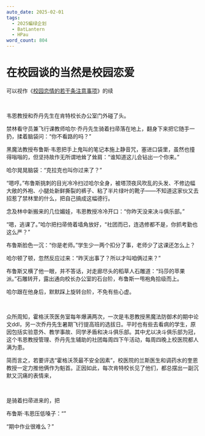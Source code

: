 ```yaml
---
auto_date: 2025-02-01
tags:
  - 2025蝙绿企划
  - BatLantern
  - HPau
word_count: 804
---
```


# 在校园谈的当然是校园恋爱

可以视作《[校园恋情的若干条注意事项](校园恋情的若干条注意事项.md)》的续

<br>

韦恩教授和乔丹先生在肯特校长办公室门外碰了头。

禁林看守员兼飞行课教师哈尔·乔丹先生骑着扫帚落在地上，翻身下来把它随手一扔，揉着脑袋问：“你不看路的吗？”

黑魔法教授布鲁斯·韦恩把手上鬼叫的笔记本施上静音咒，塞进口袋里，虽然也撞得嗡嗡的，但坚持故作无所谓地耸了耸肩：“谁知道这儿会钻出一个你来。”

哈尔晃晃脑袋：“克拉克也叫你过来了？”

“嗯哼。”布鲁斯挑刺的目光冷冷扫过哈尔全身，被塔顶夜风吹乱的头发、不修边幅大敞的外袍、小腿处新鲜撕裂的裤子、粘了半片绿叶的靴子——不知道这家伙又去招惹了禁林里的什么，把自己搞成这幅德行。

念及林中新搬来的几位媚娃，韦恩教授冷冷开口：“你昨天没来决斗俱乐部。”

“嗯，逃课了。”哈尔把扫帚倚着墙角放好，“社团而已，连选修都不是，你抓考勤也这么严？”

布鲁斯脸色一沉：“你是老师。”学生少一两个扣分了事，老师少了这课还怎么上？

哈尔顿了顿，忽然反应过来：“昨天出事了？所以才叫咱俩过来？”

布鲁斯又横了他一眼，并不答话，对走廊尽头的稻草人石雕道：“玛莎的苹果派。”石雕转开，露出通向校长办公室的石台阶，布鲁斯一甩袍角拾级而上。

哈尔跟在他身后，默默踩上旋转台阶，不免有些心虚。

<br>

众所周知，霍格沃茨医务室每年爆满两次，一次是韦恩教授黑魔法防御术的期中论文ddl，另一次乔丹先生暑期飞行提高班的选拔日。平时也有些去看病的学生，原因包括实验意外、教学事故、同学矛盾和决斗俱乐部。其中尤以决斗俱乐部为冠，这个韦恩教授管理、乔丹先生辅助的社团每周四下午活动，每周四晚上校医院都人满为患。

简而言之，若要评选“霍格沃茨最不安全因素”，校医院的兰斯医生和调药水的奎恩教授一定力推他俩作为魁首。正因如此，每次肯特校长见了他们，都总摆出一副沉默又沉痛的表情来，

<br>

是骑着扫帚进来的，把

布鲁斯·韦恩压低嗓子：“”

“期中作业很难么？”
